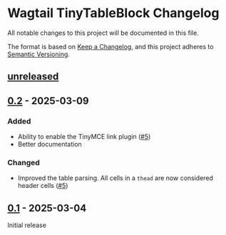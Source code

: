 # Wagtail TinyTableBlock Changelog

All notable changes to this project will be documented in this file.

The format is based on [Keep a Changelog](https://keepachangelog.com/en/1.0.0/),
and this project adheres to [Semantic Versioning](https://semver.org/spec/v2.0.0.html).

## [unreleased]

## [0.2] - 2025-03-09

### Added

- Ability to enable the TinyMCE link plugin ([#5](https://github.com/torchbox/wagtail-tinytableblock/pull/5))
- Better documentation

### Changed

- Improved the table parsing. All cells in a `thead` are now considered header cells ([#5](https://github.com/torchbox/wagtail-tinytableblock/pull/5))

## [0.1] - 2025-03-04

Initial release


[unreleased]: https://github.com/torchbox/wagtail-tinytableblock/compare/v0.2...HEAD
[0.2]: https://github.com/torchbox/wagtail-tinytableblock/compare/v0.1...v0.2
[0.1]: https://github.com/torchbox/wagtail-tinytableblock/compare/9b5dec2...v0.1
